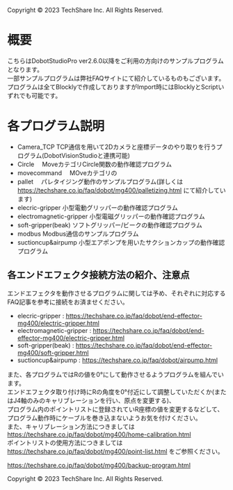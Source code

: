Copyright © 2023 TechShare Inc. All Rights Reserved.

# 概要
こちらはDobotStudioPro ver2.6.0以降をご利用の方向けのサンプルプログラムとなります。<br>
一部サンプルプログラムは弊社FAQサイトにて紹介しているものもございます。<br>
プログラムは全てBlocklyで作成しておりますがImport時にはBlocklyとScriptいずれでも可能です。<br>


# 各プログラム説明

- Camera_TCP TCP通信を用いて2Dカメラと座標データのやり取りを行うプログラム(DobotVisionStudioと連携可能)
- Circle 　MoveカテゴリCircle関数の動作確認プログラム
- movecommand   　MOveカテゴリの
- pallet  　パレタイジング動作のサンプルプログラム(詳しくは https://techshare.co.jp/faq/dobot/mg400/palletizing.html にて紹介しています)
- elecric-gripper 小型電動グリッパーの動作確認プログラム
- electromagnetic-gripper 小型電磁グリッパーの動作確認プログラム
- soft-gripper(beak) ソフトグリッパー/ビークの動作確認プログラム
- modbus Modbus通信のサンプルプログラム
- suctioncup&airpump 小型エアポンプを用いたサクションカップの動作確認プログラム

## 各エンドエフェクタ接続方法の紹介、注意点
エンドエフェクタを動作させるプログラムに関しては予め、それぞれに対応するFAQ記事を参考に接続をお済ませください。<br>
- elecric-gripper : https://techshare.co.jp/faq/dobot/end-effector-mg400/electric-gripper.html
- electromagnetic-gripper : https://techshare.co.jp/faq/dobot/end-effector-mg400/electric-gripper.html
- soft-gripper(beak) : https://techshare.co.jp/faq/dobot/end-effector-mg400/soft-gripper.html
- suctioncup&airpump : https://techshare.co.jp/faq/dobot/airpump.html

また、各プログラムではRの値を0°にして動作させるようプログラムを組んでいます。<br>
エンドエフェクタ取り付け時にRの角度を0°付近にして調整していただくか(またはJ4軸のみのキャリブレーションを行い、原点を変更する)、<br>
プログラム内のポイントリストに登録されていR座標の値を変更するなどして、プログラム動作時にケーブルを巻き込まないようお気を付けください。<br>
また、キャリブレーション方法につきましては https://techshare.co.jp/faq/dobot/mg400/home-calibration.html <br>
ポイントリストの使用方法につきましては https://techshare.co.jp/faq/dobot/mg400/point-list.html をご参照ください。<br>


https://techshare.co.jp/faq/dobot/mg400/backup-program.html<br>

Copyright © 2023 TechShare Inc. All Rights Reserved.
